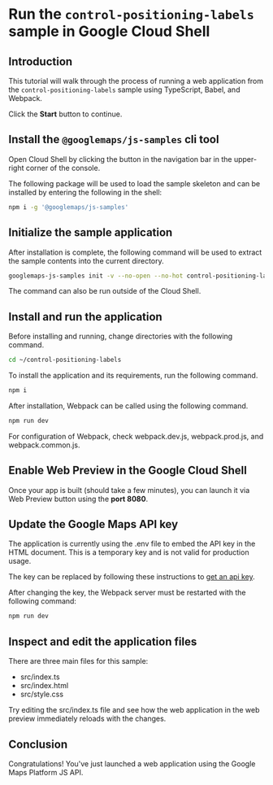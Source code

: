 # Run the `control-positioning-labels` sample in Google Cloud Shell

<walkthrough-tutorial-duration duration="10"/>

## Introduction

This tutorial will walk through the process of running a web application from
the `control-positioning-labels` sample using TypeScript, Babel, and Webpack.

Click the **Start** button to continue.

## Install the `@googlemaps/js-samples` cli tool

Open Cloud Shell by clicking the
<walkthrough-cloud-shell-icon></walkthrough-cloud-shell-icon> button in the
navigation bar in the upper-right corner of the console.

The following package will be used to load the sample skeleton and can be
installed by entering the following in the shell:

```bash
npm i -g '@googlemaps/js-samples'
```

## Initialize the sample application

After installation is complete, the following command will be used to extract
the sample contents into the current directory.

```bash
googlemaps-js-samples init -v --no-open --no-hot control-positioning-labels ~/control-positioning-labels
```

The command can also be run outside of the Cloud Shell.

## Install and run the application

Before installing and running, change directories with the following command.

```bash
cd ~/control-positioning-labels
```

To install the application and its requirements, run the following command.

```bash
npm i
```

After installation, Webpack can be called using the following command.

```bash
npm run dev
```

For configuration of Webpack, check
<walkthrough-editor-open-file filePath="~/control-positioning-labels/webpack.dev.js">webpack.dev.js</walkthrough-editor-open-file>,
<walkthrough-editor-open-file filePath="~/control-positioning-labels/webpack.prod.js">webpack.prod.js</walkthrough-editor-open-file>,
and
<walkthrough-editor-open-file filePath="~/control-positioning-labels/webpack.common.js">webpack.common.js</walkthrough-editor-open-file>.

## Enable Web Preview in the Google Cloud Shell

Once your app is built (should take a few minutes), you can launch it via
<walkthrough-spotlight-pointer target="cloudshell" spotlightId="devshell-web-preview-button">Web
Preview button</walkthrough-spotlight-pointer> using the **port 8080**.

## Update the Google Maps API key

The application is currently using the
<walkthrough-editor-open-file filePath="~/control-positioning-labels/.env">.env</walkthrough-editor-open-file>
file to embed the API key in the HTML document. This is a temporary key and is
not valid for production usage.

The key can be replaced by following these instructions to
[get an api key](https://developers.google.com/maps/documentation/javascript/get-api-key).

After changing the key, the Webpack server must be restarted with the following
command:

```bash
npm run dev
```

## Inspect and edit the application files

There are three main files for this sample:

*   <walkthrough-editor-open-file filePath="~/control-positioning-labels/src/index.ts">src/index.ts</walkthrough-editor-open-file>
*   <walkthrough-editor-open-file filePath="~/control-positioning-labels/src/index.html">src/index.html</walkthrough-editor-open-file>
*   <walkthrough-editor-open-file filePath="~/control-positioning-labels/src/style.css">src/style.css</walkthrough-editor-open-file>

Try editing the <walkthrough-editor-open-file filePath="~/control-positioning-labels/src/index.ts">src/index.ts</walkthrough-editor-open-file> file and see how the web application in the web preview immediately reloads with the changes.

## Conclusion

<walkthrough-conclusion-trophy></walkthrough-conclusion-trophy>

Congratulations! You've just launched a web application using the Google Maps
Platform JS API.
